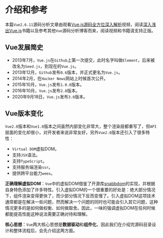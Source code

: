 # 介绍和参考
本篇`Vue2.6.11`源码分析文章由观看[Vue.js源码全方位深入解析](https://coding.imooc.com/class/228.html)视频，阅读[深入浅出Vue.js](https://www.ituring.com.cn/book/2675)书籍以及参考其他`Vue`源码分析博客而来，阅读视频和书籍请支持正版。

## Vue发展简史
* 2013年7月，`Vue.js`在`Github`上第一次提交，此时名字叫做`Element`，后来被改名为`Seed.js`，到现在的`Vue.js`。
* 2013年12月，`Github`发布`0.6`版本，并正式更名为`Vue.js`。
* 2014年2月，在`Hacker News`网站上时候首次公开。
* 2015年10月，`Vue.js`发布`1.0.0`版本。
* 2016年10月，`Vue.js`发布`2.0`版本。
* 2020年9月18日，`Vue.js`发布`3.0`版本。

## Vue版本变化
`Vue2.0`版本和`Vue1.0`版本之间虽然内部变化非常大，整个渲染层都重写了，但`API`层面的变化却很小，对开发者来说非常友好，另外`Vue2.0`版本还引入了很多特性：
* `Virtual DOM`虚拟DOM。
* 支持`JSX`语法。
* 支持`TypeScript`。
* 支持服务端渲染`ssr`。
* 提供跨平台能力`weex`。

**正确理解虚拟DOM**：`Vue`中的虚拟DOM借鉴了开源库[snabbdom](https://github.com/snabbdom/snabbdom)的实现，并根据自身特色添加了许多特性。引入虚拟DOM的一个很重要的好处是：绝大部分情况下，组件渲染变得更快了，而少部分情况下反而变慢了。引入虚拟DOM这项技术通常都是在解决一些问题，然而解决一个问题的同时也可能会引入其它问题，这种情况更多的是如何做权衡、如何做取舍。因此，一味的强调虚拟DOM在任何时候都能提高性能这种说法需要正确对待和理解。

**核心思想**：`Vue`两大核心思想是**数据驱动**和**组件化**，因此我们在介绍完源码目录设计和整体流程后，会先介绍这两方面。